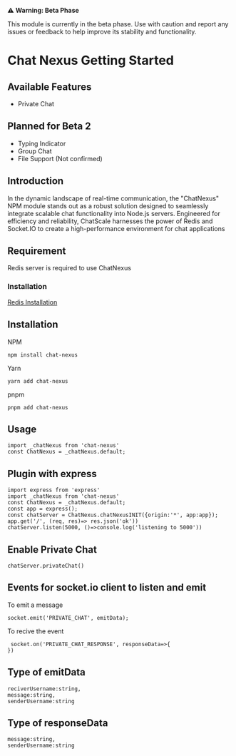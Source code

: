 ⚠️ **Warning: Beta Phase**

This module is currently in the beta phase. Use with caution and report any issues or feedback to help improve its stability and functionality.

# Chat Nexus Getting Started

## Available Features

- Private Chat

## Planned for Beta 2

- Typing Indicator
- Group Chat
- File Support (Not confirmed)

## Introduction

In the dynamic landscape of real-time communication, the "ChatNexus" NPM module stands out as a robust solution designed to seamlessly integrate scalable chat functionality into Node.js servers. Engineered for efficiency and reliability, ChatScale harnesses the power of Redis and Socket.IO to create a high-performance environment for chat applications

## Requirement

Redis server is required to use ChatNexus

### Installation

[Redis Installation](https://redis.io/docs/install/install-redis/)

## Installation

NPM

```
npm install chat-nexus
```

Yarn

```
yarn add chat-nexus
```

pnpm

```
pnpm add chat-nexus
```

## Usage

```
import _chatNexus from 'chat-nexus'
const ChatNexus = _chatNexus.default;
```

## Plugin with express

```
import express from 'express'
import _chatNexus from 'chat-nexus'
const ChatNexus = _chatNexus.default;
const app = express();
const chatServer = ChatNexus.chatNexusINIT({origin:'*', app:app});
app.get('/', (req, res)=> res.json('ok'))
chatServer.listen(5000, ()=>console.log('listening to 5000'))
```

## Enable Private Chat

```
chatServer.privateChat()
```

## Events for socket.io client to listen and emit

To emit a message

```
socket.emit('PRIVATE_CHAT', emitData);
```

To recive the event

```
 socket.on('PRIVATE_CHAT_RESPONSE', responseData=>{
})
```

## Type of emitData

```
reciverUsername:string,
message:string,
senderUsername:string
```

## Type of responseData

```
message:string,
senderUsername:string
```
